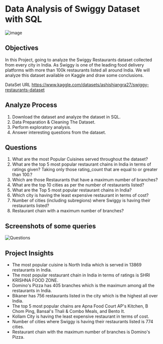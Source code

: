 # Data Analysis of Swiggy Dataset with SQL
![image](https://github.com/ritikaga/Analysis_Swiggy_Dataset_Using_SQL/assets/66274316/1f554f0f-ffc3-432e-a9c7-c2dbc66efc4e)

## Objectives
In this Project, going to analyze the Swiggy Restaurants dataset collected from every city in India.
As Swiggy is one of the leading food delivery platforms with more than 100k restaurants listed all around India. We will analyze this dataset available on Kaggle and draw some conclusions.

DataSet URL <https://www.kaggle.com/datasets/ashishjangra27/swiggy-restaurants-dataset>

## Analyze Process
1. Download the dataset and analyze the dataset in SQL.
3. Data Preparation & Cleaning The Dataset.
4. Perform exploratory analysis.
5. Answer interesting questions from the dataset.

## Questions
1. What are the most Popular Cuisines served throughout the dataset?
2. What are the top 5 most popular restaurant chains in India in terms of ratings given? Taking only those rating_count that are equal to or greater than 100.?
3. Which are those Restaurants that have a maximum number of branches?
4. What are the top 10 cities as per the number of restaurants listed?
5. What are the Top 5 most popular restaurant chains in India?
6.  Which city is having the least expensive restaurant in terms of cost?
7.  Number of cities (including subregions) where Swiggy is having their restaurants listed?
8.  Restaurant chain with a maximum number of branches?


## Screenshots of some queries
![Questions](https://github.com/ritikaga/Analysis_Swiggy_Dataset_Using_SQL/assets/66274316/3c9dc5b1-688b-4512-93d2-6d69d19e5e94)



## Project Insights
* The most popular cuisine is North India which is served in 13869 restaurants in India.
* The most popular restaurant chain in India in terms of ratings is SHRI KRISHNA FOOD ZONE.
* Domino's Pizza has 405 branches which is the maximum among all the restaurants in India.
* Bikaner has 756 restaurants listed in the city which is the highest all over India.
* The top 5 most popular chains are Apna Food Court AP's Kitchen, B Chom Ping, Bansal's Thali & Combo Meals, and Bento It.
* Kollam City is having the least expensive restaurant in terms of cost.
* Number of cities  where Swiggy is having their restaurants listed is 774 cities.
* Restaurant chain with the maximum number of branches is Domino's Pizza.
   

 
